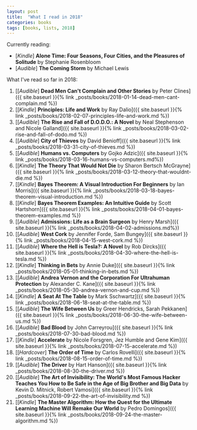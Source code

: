```yaml
---
layout: post
title:  "What I read in 2018"
categories: books
tags: [books, lists, 2018]
---
```


Currently reading:

* [*Kindle*] **Alone Time: Four Seasons, Four Cities, and the Pleasures of Solitude** by Stephanie Rosenbloom
* [*Audible*] **The Coming Storm** by Michael Lewis 

What I've read so far in 2018:

1. [[*Audible*] **Dead Men Can't Complain and Other Stories** by Peter Clines]({{ site.baseurl }}{% link _posts/books/2018-01-14-dead-men-cant-complain.md %}) 
2. [[*Kindle*] **Principles: Life and Work** by Ray Dalio]({{ site.baseurl }}{% link _posts/books/2018-02-07-principles-life-and-work.md %}) 
3. [[*Audible*] **The Rise and Fall of D.O.D.O.: A Novel** by Neal Stephenson and Nicole Galland]({{ site.baseurl }}{% link _posts/books/2018-03-02-rise-and-fall-of-dodo.md %})
4. [[*Audible*] **City of Thieves** by David Benioff]({{ site.baseurl }}{% link _posts/books/2018-03-31-city-of-thieves.md %}) 
5. [[*Audible*] **Humans vs. Computers** by Gojko Adzic]({{ site.baseurl }}{% link _posts/books/2018-03-16-humans-vs-computers.md%}) 
6. [[*Kindle*] **The Theory That Would Not Die** by Sharon Bertsch McGrayne‎]({{ site.baseurl }}{% link _posts/books/2018-03-12-theory-that-wouldnt-die.md %}) 
7. [[*Kindle*] **Bayes Theorem: A Visual Introduction For Beginners** by Ian Morris]({{ site.baseurl }}{% link _posts/books/2018-03-18-bayes-theorem-visual-introduction.md %}) 
8. [[*Kindle*] **Bayes Theorem Examples: An Intuitive Guide** by Scott Hartshorn]({{ site.baseurl }}{% link _posts/books/2018-04-01-bayes-theorem-examples.md %}) 
9. [[*Audible*] **Admissions: Life as a Brain Surgeon** by Henry Marsh]({{ site.baseurl }}{% link _posts/books/2018-04-02-admissions.md%}) 
10. [[*Audible*] **West Cork** by Jennifer Forde, Sam Bungey]({{ site.baseurl }}{% link _posts/books/2018-04-15-west-cork.md %}) 
11. [[*Audible*] **Where the Hell is Tesla?: A Novel** by Rob Dircks]({{ site.baseurl }}{% link _posts/books/2018-04-30-where-the-hell-is-tesla.md %}) 
12. [[*Kindle*] **Thinking in Bets** by Annie Duke]({{ site.baseurl }}{% link _posts/books/2018-05-01-thinking-in-bets.md %}) 
13. [[*Audible*] **Andrea Vernon and the Corporation For Ultrahuman Protection** by Alexander C. Kane]({{ site.baseurl }}{% link _posts/books/2018-05-30-andrea-vernon-and-cup.md %}) 
14. [[*Kindle*] **A Seat At The Table** by Mark Sschwartz]({{ site.baseurl }}{% link _posts/books/2018-06-18-seat-at-the-table.md %}) 
15. [[*Audible*] **The Wife Between Us** by Greer Hendricks, Sarah Pekkanen]({{ site.baseurl }}{% link _posts/books/2018-06-30-the-wife-between-us.md %})
16. [[*Audible*] **Bad Blood** by John Carreyrou]({{ site.baseurl }}{% link _posts/books/2018-07-30-bad-blood.md %})
17. [[*Kindle*] **Accelerate** by Nicole Forsgren, Jez Humble and Gene Kim]({{ site.baseurl }}{% link _posts/books/2018-07-15-accelerate.md %})
18. [[*Hardcover*] **The Order of Time** by Carlos Rovelli]({{ site.baseurl }}{% link _posts/books/2018-08-15-order-of-time.md %})
19. [[*Audible*] **The Driver** by Hart Hanson]({{ site.baseurl }}{% link _posts/books/2018-08-30-the-driver.md %})
20. [[*Audible*] **The Art of Invisibility: The World's Most Famous Hacker Teaches You How to Be Safe in the Age of Big Brother and Big Data** by Kevin D. Mitnick,  Robert Vamosi]({{ site.baseurl }}{% link _posts/books/2018-09-22-the-art-of-invisibility.md %})
21. [[*Kindle*] **The Master Algorithm: How the Quest for the Ultimate Learning Machine Will Remake Our World** by Pedro Domingos]({{ site.baseurl }}{% link _posts/books/2018-09-24-the-master-algorithm.md %})




